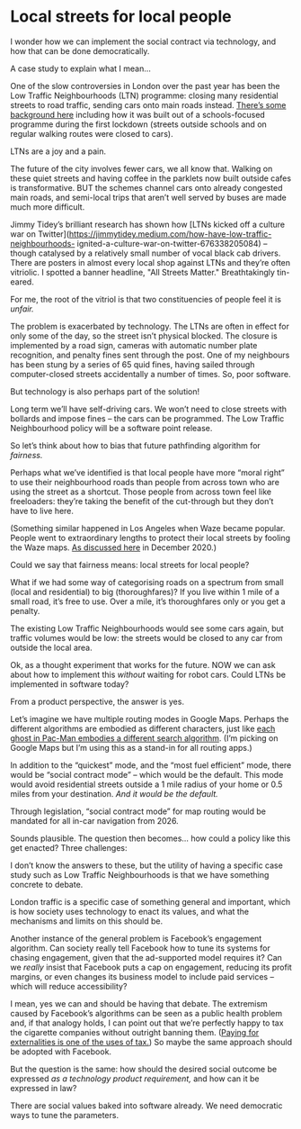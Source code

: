 # Local streets for local people

I wonder how we can implement the social contract via technology, and how that
can be done democratically.

A case study to explain what I mean…

One of the slow controversies in London over the past year has been the Low
Traffic Neighbourhoods (LTN) programme: closing many residential streets to
road traffic, sending cars onto main roads instead. [There’s some background
here](https://www.centreforlondon.org/blog/low-traffic-neighbourhoods/)
including how it was built out of a schools-focused programme during the first
lockdown (streets outside schools and on regular walking routes were closed to
cars).

LTNs are a joy and a pain.

The future of the city involves fewer cars, we all know that. Walking on these
quiet streets and having coffee in the parklets now built outside cafes is
transformative. BUT the schemes channel cars onto already congested main
roads, and semi-local trips that aren’t well served by buses are made much
more difficult.

Jimmy Tidey’s brilliant research has shown how [LTNs kicked off a culture war
on Twitter](https://jimmytidey.medium.com/how-have-low-traffic-neighbourhoods-
ignited-a-culture-war-on-twitter-676338205084) – though catalysed by a
relatively small number of vocal black cab drivers. There are posters in
almost every local shop against LTNs and they’re often vitriolic. I spotted a
banner headline, "All Streets Matter." Breathtakingly tin-eared.

For me, the root of the vitriol is that two constituencies of people feel it
is _unfair._

The problem is exacerbated by technology. The LTNs are often in effect for
only some of the day, so the street isn’t physical blocked. The closure is
implemented by a road sign, cameras with automatic number plate recognition,
and penalty fines sent through the post. One of my neighbours has been stung
by a series of 65 quid fines, having sailed through computer-closed streets
accidentally a number of times. So, poor software.

But technology is also perhaps part of the solution!

Long term we’ll have self-driving cars. We won’t need to close streets with
bollards and impose fines – the cars can be programmed. The Low Traffic
Neighbourhood policy will be a software point release.

So let’s think about how to bias that future pathfinding algorithm for
_fairness._

Perhaps what we’ve identified is that local people have more “moral right” to
use their neighbourhood roads than people from across town who are using the
street as a shortcut. Those people from across town feel like freeloaders:
they’re taking the benefit of the cut-through but they don’t have to live
here.

(Something similar happened in Los Angeles when Waze became popular. People
went to extraordinary lengths to protect their local streets by fooling the
Waze maps. [As discussed here](/home/2020/12/16/semiotarchy) in December
2020.)

Could we say that fairness means: local streets for local people?

What if we had some way of categorising roads on a spectrum from small (local
and residential) to big (thoroughfares)? If you live within 1 mile of a small
road, it’s free to use. Over a mile, it’s thoroughfares only or you get a
penalty.

The existing Low Traffic Neighbourhoods would see some cars again, but traffic
volumes would be low: the streets would be closed to any car from outside the
local area.

Ok, as a thought experiment that works for the future. NOW we can ask about
how to implement this _without_ waiting for robot cars. Could LTNs be
implemented in software today?

From a product perspective, the answer is yes.

Let’s imagine we have multiple routing modes in Google Maps. Perhaps the
different algorithms are embodied as different characters, just like [each
ghost in Pac-Man embodies a different search
algorithm](/home/2020/09/07/algorithms). (I’m picking on Google Maps but I’m
using this as a stand-in for all routing apps.)

In addition to the “quickest” mode, and the “most fuel efficient” mode, there
would be “social contract mode” – which would be the default. This mode would
avoid residential streets outside a 1 mile radius of your home or 0.5 miles
from your destination. _And it would be the default._

Through legislation, “social contract mode” for map routing would be mandated
for all in-car navigation from 2026.

Sounds plausible. The question then becomes… how could a policy like this get
enacted? Three challenges:

I don’t know the answers to these, but the utility of having a specific case
study such as Low Traffic Neighbourhoods is that we have something concrete to
debate.

London traffic is a specific case of something general and important, which is
how society uses technology to enact its values, and what the mechanisms and
limits on this should be.

Another instance of the general problem is Facebook’s engagement algorithm.
Can society really tell Facebook how to tune its systems for chasing
engagement, given that the ad-supported model requires it? Can we _really_
insist that Facebook puts a cap on engagement, reducing its profit margins, or
even changes its business model to include paid services – which will reduce
accessibility?

I mean, yes we can and should be having that debate. The extremism caused by
Facebook’s algorithms can be seen as a public health problem and, if that
analogy holds, I can point out that we’re perfectly happy to tax the cigarette
companies without outright banning them. ([Paying for externalities is one of
the uses of tax.](/home/2021/02/02/vice_taxes)) So maybe the same approach
should be adopted with Facebook.

But the question is the same: how should the desired social outcome be
expressed _as a technology product requirement,_ and how can it be expressed
in law?

There are social values baked into software already. We need democratic ways
to tune the parameters.
